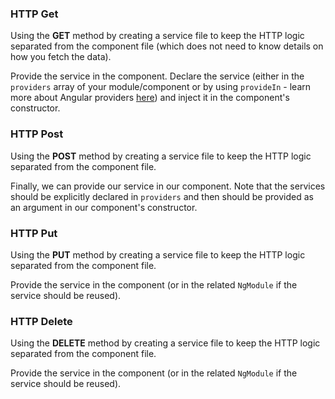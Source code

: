 ### HTTP Get

Using the **GET** method by creating a service file to keep the HTTP logic separated from the component file (which does not need to know details on how you fetch the data).
<snippet id='http-get-service'/>

Provide the service in the component. Declare the service (either in the `providers` array of your module/component or by using `provideIn` - learn more about Angular providers [here](https://angular.io/guide/providers)) and inject it in the component's constructor.
<snippet id='http-get-component'/>

### HTTP Post

Using the **POST** method by creating a service file to keep the HTTP logic separated from the component file.
<snippet id='http-post-service'/>

Finally, we can provide our service in our component. Note that the services should be explicitly declared in `providers`
and then should be provided as an argument in our component's constructor.
<snippet id='http-post-component'/>

### HTTP Put

Using the **PUT** method by creating a service file to keep the HTTP logic separated from the component file.
<snippet id='http-put-service'/>

Provide the service in the component (or in the related `NgModule` if the service should be reused).
<snippet id='http-put-component'/>

### HTTP Delete

Using the **DELETE** method by creating a service file to keep the HTTP logic separated from the component file.
<snippet id='http-delete-service'/>

Provide the service in the component (or in the related `NgModule` if the service should be reused).
<snippet id='http-delete-component'/>